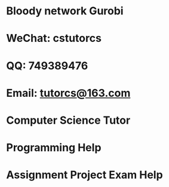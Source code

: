 # Bloody network Gurobi
# WeChat: cstutorcs

# QQ: 749389476

# Email: tutorcs@163.com

# Computer Science Tutor

# Programming Help

# Assignment Project Exam Help
